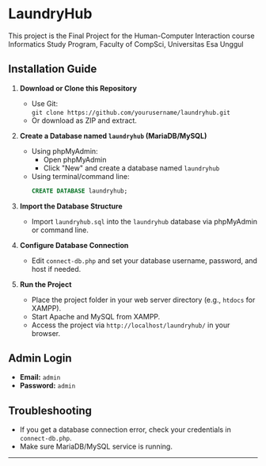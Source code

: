 # LaundryHub

This project is the Final Project for the Human-Computer Interaction course  
Informatics Study Program, Faculty of CompSci, Universitas Esa Unggul

## Installation Guide

1. **Download or Clone this Repository**
    - Use Git:  
      `git clone https://github.com/yourusername/laundryhub.git`
    - Or download as ZIP and extract.

2. **Create a Database named `laundryhub` (MariaDB/MySQL)**
    - Using phpMyAdmin:
        - Open phpMyAdmin
        - Click "New" and create a database named `laundryhub`
    - Using terminal/command line:
      ```sql
      CREATE DATABASE laundryhub;
      ```

3. **Import the Database Structure**
    - Import `laundryhub.sql` into the `laundryhub` database via phpMyAdmin or command line.

4. **Configure Database Connection**
    - Edit `connect-db.php` and set your database username, password, and host if needed.

5. **Run the Project**
    - Place the project folder in your web server directory (e.g., `htdocs` for XAMPP).
    - Start Apache and MySQL from XAMPP.
    - Access the project via `http://localhost/laundryhub/` in your browser.

## Admin Login

- **Email:** `admin`
- **Password:** `admin`

## Troubleshooting

- If you get a database connection error, check your credentials in `connect-db.php`.
- Make sure MariaDB/MySQL service is running.

---